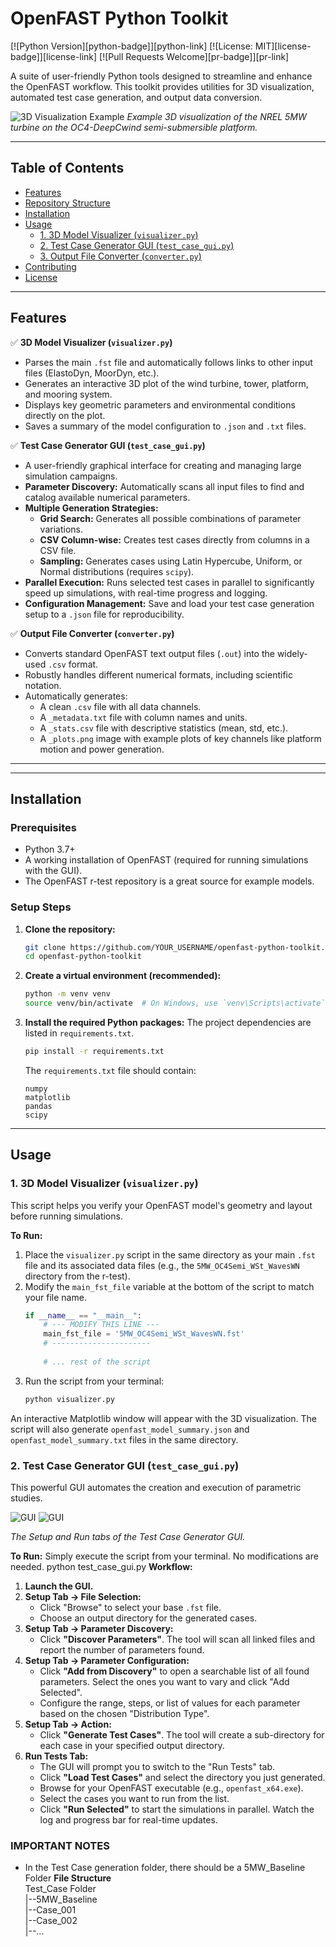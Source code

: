 # OpenFAST Python Toolkit

[![Python Version][python-badge]][python-link]
[![License: MIT][license-badge]][license-link]
[![Pull Requests Welcome][pr-badge]][pr-link]

A suite of user-friendly Python tools designed to streamline and enhance the OpenFAST workflow. This toolkit provides utilities for 3D visualization, automated test case generation, and output data conversion.

![3D Visualization Example](Resources/Fig1.jpg)
*Example 3D visualization of the NREL 5MW turbine on the OC4-DeepCwind semi-submersible platform.*

---

## Table of Contents

- [Features](#features)
- [Repository Structure](#repository-structure)
- [Installation](#installation)
- [Usage](#usage)
  - [1. 3D Model Visualizer (`visualizer.py`)](#1-3d-model-visualizer-visualizerpy)
  - [2. Test Case Generator GUI (`test_case_gui.py`)](#2-test-case-generator-gui-test_case_guipy)
  - [3. Output File Converter (`converter.py`)](#3-output-file-converter-converterpy)
- [Contributing](#contributing)
- [License](#license)

---

## Features

✅ **3D Model Visualizer (`visualizer.py`)**
-   Parses the main `.fst` file and automatically follows links to other input files (ElastoDyn, MoorDyn, etc.).
-   Generates an interactive 3D plot of the wind turbine, tower, platform, and mooring system.
-   Displays key geometric parameters and environmental conditions directly on the plot.
-   Saves a summary of the model configuration to `.json` and `.txt` files.

✅ **Test Case Generator GUI (`test_case_gui.py`)**
-   A user-friendly graphical interface for creating and managing large simulation campaigns.
-   **Parameter Discovery:** Automatically scans all input files to find and catalog available numerical parameters.
-   **Multiple Generation Strategies:**
    -   **Grid Search:** Generates all possible combinations of parameter variations.
    -   **CSV Column-wise:** Creates test cases directly from columns in a CSV file.
    -   **Sampling:** Generates cases using Latin Hypercube, Uniform, or Normal distributions (requires `scipy`).
-   **Parallel Execution:** Runs selected test cases in parallel to significantly speed up simulations, with real-time progress and logging.
-   **Configuration Management:** Save and load your test case generation setup to a `.json` file for reproducibility.

✅ **Output File Converter (`converter.py`)**
-   Converts standard OpenFAST text output files (`.out`) into the widely-used `.csv` format.
-   Robustly handles different numerical formats, including scientific notation.
-   Automatically generates:
    -   A clean `.csv` file with all data channels.
    -   A `_metadata.txt` file with column names and units.
    -   A `_stats.csv` file with descriptive statistics (mean, std, etc.).
    -   A `_plots.png` image with example plots of key channels like platform motion and power generation.

---
---

## Installation

### Prerequisites
-   Python 3.7+
-   A working installation of OpenFAST (required for running simulations with the GUI).
-   The OpenFAST r-test repository is a great source for example models.

### Setup Steps

1.  **Clone the repository:**
    ```bash
    git clone https://github.com/YOUR_USERNAME/openfast-python-toolkit.git
    cd openfast-python-toolkit
    ```

2.  **Create a virtual environment (recommended):**
    ```bash
    python -m venv venv
    source venv/bin/activate  # On Windows, use `venv\Scripts\activate`
    ```

3.  **Install the required Python packages:**
    The project dependencies are listed in `requirements.txt`.
    ```bash
    pip install -r requirements.txt
    ```
    The `requirements.txt` file should contain:
    ```
    numpy
    matplotlib
    pandas
    scipy
    ```

---

## Usage

### 1. 3D Model Visualizer (`visualizer.py`)

This script helps you verify your OpenFAST model's geometry and layout before running simulations.

**To Run:**
1.  Place the `visualizer.py` script in the same directory as your main `.fst` file and its associated data files (e.g., the `5MW_OC4Semi_WSt_WavesWN` directory from the r-test).
2.  Modify the `main_fst_file` variable at the bottom of the script to match your file name.
    ```python
    if __name__ == "__main__":
        # --- MODIFY THIS LINE ---
        main_fst_file = '5MW_OC4Semi_WSt_WavesWN.fst'
        # ----------------------
        
        # ... rest of the script
    ```
3.  Run the script from your terminal:
    ```bash
    python visualizer.py
    ```

An interactive Matplotlib window will appear with the 3D visualization. The script will also generate `openfast_model_summary.json` and `openfast_model_summary.txt` files in the same directory.

### 2. Test Case Generator GUI (`test_case_gui.py`)

This powerful GUI automates the creation and execution of parametric studies.

![GUI](Resources/GUI_1.png)
![GUI](Resources/GUI_2.png)

*The Setup and Run tabs of the Test Case Generator GUI.*

**To Run:**
Simply execute the script from your terminal. No modifications are needed.
python test_case_gui.py
**Workflow:**
1.  **Launch the GUI.**
2.  **Setup Tab -> File Selection:**
    -   Click "Browse" to select your base `.fst` file.
    -   Choose an output directory for the generated cases.
3.  **Setup Tab -> Parameter Discovery:**
    -   Click **"Discover Parameters"**. The tool will scan all linked files and report the number of parameters found.
4.  **Setup Tab -> Parameter Configuration:**
    -   Click **"Add from Discovery"** to open a searchable list of all found parameters. Select the ones you want to vary and click "Add Selected".
    -   Configure the range, steps, or list of values for each parameter based on the chosen "Distribution Type".
5.  **Setup Tab -> Action:**
    -   Click **"Generate Test Cases"**. The tool will create a sub-directory for each case in your specified output directory.
6.  **Run Tests Tab:**
    -   The GUI will prompt you to switch to the "Run Tests" tab.
    -   Click **"Load Test Cases"** and select the directory you just generated.
    -   Browse for your OpenFAST executable (e.g., `openfast_x64.exe`).
    -   Select the cases you want to run from the list.
    -   Click **"Run Selected"** to start the simulations in parallel. Watch the log and progress bar for real-time updates.<br>
### **IMPORTANT NOTES**
- In the Test Case generation folder, there should be a 5MW_Baseline Folder
**File Structure**<br>
  Test_Case Folder<br>
  |--5MW_Baseline<br>
  |--Case_001<br>
  |--Case_002<br>
  |--...<br>
